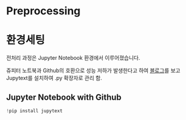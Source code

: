 # Preprocessing

# 환경세팅
전처리 과정은 Jupyter Notebook 환경에서 이루어졌습니다.

쥬피터 노트북과 Github의 호환으로 성능 저하가 발생한다고 하여 [블로그](https://willbesoon.tistory.com/m/142)를 보고 Jupytext를 설치하여 .py 확장자로 관리 함.

## Jupyter Notebook with Github

```python
!pip install jupytext
```

